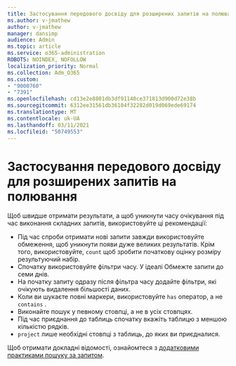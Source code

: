 ```yaml
---
title: Застосування передового досвіду для розширених запитів на полювання
ms.author: v-jmathew
author: v-jmathew
manager: dansimp
audience: Admin
ms.topic: article
ms.service: o365-administration
ROBOTS: NOINDEX, NOFOLLOW
localization_priority: Normal
ms.collection: Adm_O365
ms.custom:
- "9000760"
- "7391"
ms.openlocfilehash: cd13e2e8801db3df91140ce371813d900d72e38b
ms.sourcegitcommit: 6312ee31561db36104f32282d019d069ede69174
ms.translationtype: MT
ms.contentlocale: uk-UA
ms.lasthandoff: 03/11/2021
ms.locfileid: "50749553"
---
```

# <a name="apply-best-practices-for-advanced-hunting-queries"></a>Застосування передового досвіду для розширених запитів на полювання

Щоб швидше отримати результати, а щоб уникнути часу очікування під час виконання складних запитів, використовуйте ці рекомендації:

- Під час спроби отримати нові запити завжди використовуйте обмеження, щоб уникнути появи дуже великих результатів. Крім того, використовуйте, `count` щоб зробити початкову оцінку розміру результуючий набір.
- Спочатку використовуйте фільтри часу. У ідеалі Обмежте запити до семи днів.
- На початку запиту одразу після фільтра часу додайте фільтри, які очікують видалення більшості даних.
- Коли ви шукаєте повні маркери, використовуйте `has` оператор, а не `contains` .
- Виконайте пошук у певному стовпці, а не в усіх стовпцях.
- Під час приєднання до таблиць спочатку вкажіть таблицю з меншою кількістю рядків.
- `project` лише необхідні стовпці з таблиць, до яких ви приєдналися.

Щоб отримати докладні відомості, ознайомтеся з [додатковими практиками пошуку за запитом](https://go.microsoft.com/fwlink/?linkid=2144812).
